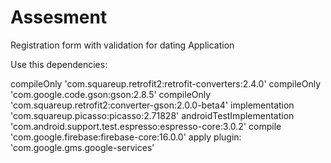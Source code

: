 # Assesment
Registration form with validation for dating Application

Use this dependencies:

compileOnly 'com.squareup.retrofit2:retrofit-converters:2.4.0'
compileOnly 'com.google.code.gson:gson:2.8.5'
compileOnly 'com.squareup.retrofit2:converter-gson:2.0.0-beta4'
implementation 'com.squareup.picasso:picasso:2.71828'
androidTestImplementation 'com.android.support.test.espresso:espresso-core:3.0.2'
compile 'com.google.firebase:firebase-core:16.0.0'
apply plugin: 'com.google.gms.google-services'


